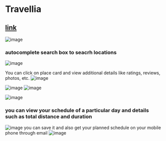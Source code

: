 # Travellia

## [link](https://travelliaa.netlify.app/)

![image](https://user-images.githubusercontent.com/102049482/225860811-367eec2c-ca80-491c-a446-5981b1bb321b.png)


### autocomplete search box to seacrh locations
![image](https://user-images.githubusercontent.com/102049482/225858597-58ef48cd-d8a6-4593-835d-fe5cf06fa8fc.png)


You can click on place card and view additional details like ratings, reviews, photos, etc.
![image](https://user-images.githubusercontent.com/102049482/225859328-124816aa-ce1e-4d9b-b1f6-0bc9ed1197ab.png)



![image](https://user-images.githubusercontent.com/102049482/225863209-bdde4c92-2a37-4ab2-8c2d-6dc3d448b8ea.png)
![image](https://user-images.githubusercontent.com/102049482/225861272-eae26827-d01f-472e-9ba1-cc1ca8aaf436.png)

![image](https://user-images.githubusercontent.com/102049482/225859524-18ddfb23-53a7-47e6-8488-84d7c8a61281.png)
### you can view your schedule of a particular day and details such as total distance and duration
![image](https://user-images.githubusercontent.com/102049482/225859610-9000f7bc-09bd-4edf-b753-0d76ba45a87e.png)
you can save it and also get your planned schedule on your mobile phone through email
![image](https://user-images.githubusercontent.com/102049482/225861739-0541a108-da5c-4c39-adf9-2f52ef6cac0f.png)




